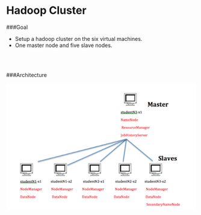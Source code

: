 # Hadoop Cluster

###Goal
* Setup a hadoop cluster on the six virtual machines.
* One master node and five slave nodes.




<br/>
<br/>

###Architecture
<br/>

![](https://raw.githubusercontent.com/congqiyuan/tutorial/master/hadoop_cluster/1.png)

